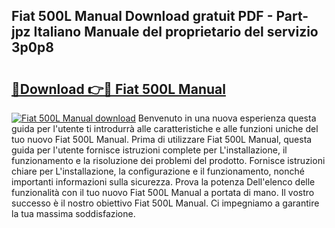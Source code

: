 ## Fiat 500L Manual Download gratuit PDF - Part-jpz Italiano Manuale del proprietario del servizio 3p0p8

# <h2><a href="http://dfaqu0.blite.top/?on=Fiat+500L+Manual">🔗Download 👉🔴 Fiat 500L Manual</a></h2>

[![Fiat 500L Manual download](https://i.imgur.com/lujVjoI.png)](http://dfaqu0.blite.top/?on=Fiat+500L+Manual)
Benvenuto in una nuova esperienza questa guida per l'utente ti introdurrà alle caratteristiche e alle funzioni uniche del tuo nuovo Fiat 500L Manual. Prima di utilizzare Fiat 500L Manual, questa guida per l'utente fornisce istruzioni complete per L'installazione, il funzionamento e la risoluzione dei problemi del prodotto. Fornisce istruzioni chiare per L'installazione, la configurazione e il funzionamento, nonché importanti informazioni sulla sicurezza. Prova la potenza Dell'elenco delle funzionalità con il tuo nuovo Fiat 500L Manual a portata di mano. Il vostro successo è il nostro obiettivo Fiat 500L Manual. Ci impegniamo a garantire la tua massima soddisfazione.
